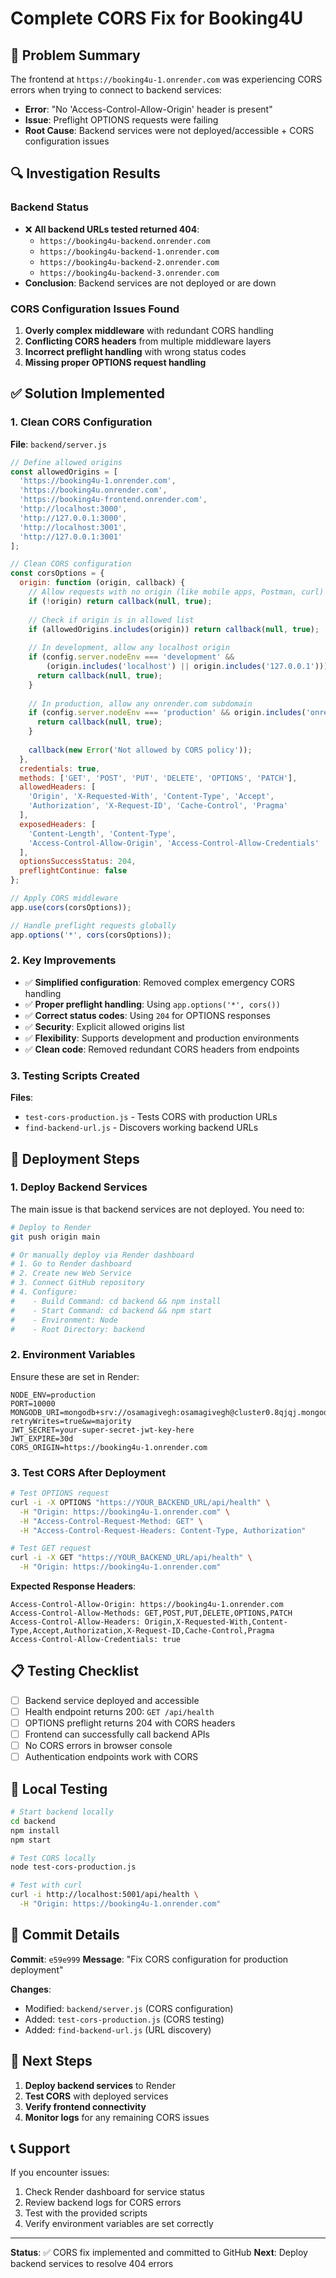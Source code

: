 # Complete CORS Fix for Booking4U

## 🎯 Problem Summary

The frontend at `https://booking4u-1.onrender.com` was experiencing CORS errors when trying to connect to backend services:
- **Error**: "No 'Access-Control-Allow-Origin' header is present"
- **Issue**: Preflight OPTIONS requests were failing
- **Root Cause**: Backend services were not deployed/accessible + CORS configuration issues

## 🔍 Investigation Results

### Backend Status
- ❌ **All backend URLs tested returned 404**: 
  - `https://booking4u-backend.onrender.com`
  - `https://booking4u-backend-1.onrender.com`
  - `https://booking4u-backend-2.onrender.com`
  - `https://booking4u-backend-3.onrender.com`
- **Conclusion**: Backend services are not deployed or are down

### CORS Configuration Issues Found
1. **Overly complex middleware** with redundant CORS handling
2. **Conflicting CORS headers** from multiple middleware layers
3. **Incorrect preflight handling** with wrong status codes
4. **Missing proper OPTIONS request handling**

## ✅ Solution Implemented

### 1. Clean CORS Configuration

**File**: `backend/server.js`

```javascript
// Define allowed origins
const allowedOrigins = [
  'https://booking4u-1.onrender.com',
  'https://booking4u.onrender.com',
  'https://booking4u-frontend.onrender.com',
  'http://localhost:3000',
  'http://127.0.0.1:3000',
  'http://localhost:3001',
  'http://127.0.0.1:3001'
];

// Clean CORS configuration
const corsOptions = {
  origin: function (origin, callback) {
    // Allow requests with no origin (like mobile apps, Postman, curl)
    if (!origin) return callback(null, true);
    
    // Check if origin is in allowed list
    if (allowedOrigins.includes(origin)) return callback(null, true);
    
    // In development, allow any localhost origin
    if (config.server.nodeEnv === 'development' && 
        (origin.includes('localhost') || origin.includes('127.0.0.1'))) {
      return callback(null, true);
    }
    
    // In production, allow any onrender.com subdomain
    if (config.server.nodeEnv === 'production' && origin.includes('onrender.com')) {
      return callback(null, true);
    }
    
    callback(new Error('Not allowed by CORS policy'));
  },
  credentials: true,
  methods: ['GET', 'POST', 'PUT', 'DELETE', 'OPTIONS', 'PATCH'],
  allowedHeaders: [
    'Origin', 'X-Requested-With', 'Content-Type', 'Accept',
    'Authorization', 'X-Request-ID', 'Cache-Control', 'Pragma'
  ],
  exposedHeaders: [
    'Content-Length', 'Content-Type',
    'Access-Control-Allow-Origin', 'Access-Control-Allow-Credentials'
  ],
  optionsSuccessStatus: 204,
  preflightContinue: false
};

// Apply CORS middleware
app.use(cors(corsOptions));

// Handle preflight requests globally
app.options('*', cors(corsOptions));
```

### 2. Key Improvements

- ✅ **Simplified configuration**: Removed complex emergency CORS handling
- ✅ **Proper preflight handling**: Using `app.options('*', cors())`
- ✅ **Correct status codes**: Using `204` for OPTIONS responses
- ✅ **Security**: Explicit allowed origins list
- ✅ **Flexibility**: Supports development and production environments
- ✅ **Clean code**: Removed redundant CORS headers from endpoints

### 3. Testing Scripts Created

**Files**: 
- `test-cors-production.js` - Tests CORS with production URLs
- `find-backend-url.js` - Discovers working backend URLs

## 🚀 Deployment Steps

### 1. Deploy Backend Services
The main issue is that backend services are not deployed. You need to:

```bash
# Deploy to Render
git push origin main

# Or manually deploy via Render dashboard
# 1. Go to Render dashboard
# 2. Create new Web Service
# 3. Connect GitHub repository
# 4. Configure:
#    - Build Command: cd backend && npm install
#    - Start Command: cd backend && npm start
#    - Environment: Node
#    - Root Directory: backend
```

### 2. Environment Variables
Ensure these are set in Render:

```env
NODE_ENV=production
PORT=10000
MONGODB_URI=mongodb+srv://osamagivegh:osamagivegh@cluster0.8qjqj.mongodb.net/booking4u?retryWrites=true&w=majority
JWT_SECRET=your-super-secret-jwt-key-here
JWT_EXPIRE=30d
CORS_ORIGIN=https://booking4u-1.onrender.com
```

### 3. Test CORS After Deployment

```bash
# Test OPTIONS request
curl -i -X OPTIONS "https://YOUR_BACKEND_URL/api/health" \
  -H "Origin: https://booking4u-1.onrender.com" \
  -H "Access-Control-Request-Method: GET" \
  -H "Access-Control-Request-Headers: Content-Type, Authorization"

# Test GET request
curl -i -X GET "https://YOUR_BACKEND_URL/api/health" \
  -H "Origin: https://booking4u-1.onrender.com"
```

**Expected Response Headers**:
```
Access-Control-Allow-Origin: https://booking4u-1.onrender.com
Access-Control-Allow-Methods: GET,POST,PUT,DELETE,OPTIONS,PATCH
Access-Control-Allow-Headers: Origin,X-Requested-With,Content-Type,Accept,Authorization,X-Request-ID,Cache-Control,Pragma
Access-Control-Allow-Credentials: true
```

## 📋 Testing Checklist

- [ ] Backend service deployed and accessible
- [ ] Health endpoint returns 200: `GET /api/health`
- [ ] OPTIONS preflight returns 204 with CORS headers
- [ ] Frontend can successfully call backend APIs
- [ ] No CORS errors in browser console
- [ ] Authentication endpoints work with CORS

## 🔧 Local Testing

```bash
# Start backend locally
cd backend
npm install
npm start

# Test CORS locally
node test-cors-production.js

# Test with curl
curl -i http://localhost:5001/api/health \
  -H "Origin: https://booking4u-1.onrender.com"
```

## 📝 Commit Details

**Commit**: `e59e999`
**Message**: "Fix CORS configuration for production deployment"

**Changes**:
- Modified: `backend/server.js` (CORS configuration)
- Added: `test-cors-production.js` (CORS testing)
- Added: `find-backend-url.js` (URL discovery)

## 🎯 Next Steps

1. **Deploy backend services** to Render
2. **Test CORS** with deployed services
3. **Verify frontend connectivity** 
4. **Monitor logs** for any remaining CORS issues

## 📞 Support

If you encounter issues:
1. Check Render dashboard for service status
2. Review backend logs for CORS errors
3. Test with the provided scripts
4. Verify environment variables are set correctly

---

**Status**: ✅ CORS fix implemented and committed to GitHub
**Next**: Deploy backend services to resolve 404 errors
